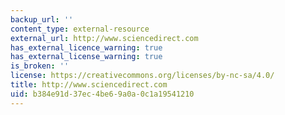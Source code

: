 ```yaml
---
backup_url: ''
content_type: external-resource
external_url: http://www.sciencedirect.com
has_external_licence_warning: true
has_external_license_warning: true
is_broken: ''
license: https://creativecommons.org/licenses/by-nc-sa/4.0/
title: http://www.sciencedirect.com
uid: b384e91d-37ec-4be6-9a0a-0c1a19541210
---
```

